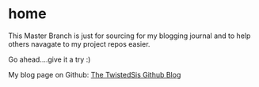 # home
 
This Master Branch is just for sourcing for my blogging journal and to help others navagate to my project repos easier.

Go ahead....give it a try :)

My blog page on Github:  <a target="_new" href="https://twistedsis.github.io/home/">The TwistedSis Github Blog</a>
